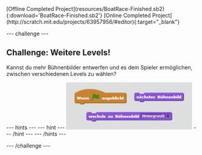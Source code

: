 <div class="p-hero-buttons">
 [Offline Completed Project](resources/BoatRace-Finished.sb2){:download='BoatRace-Finished.sb2'}
 [Online Completed Project](http://scratch.mit.edu/projects/63957956/#editor){:target="_blank"}
</div>

--- challenge ---

## Challenge: Weitere Levels!

Kannst du mehr Bühnenbilder entwerfen und es dem Spieler ermöglichen, zwischen verschiedenen Levels zu wählen?

--- hints ---
 --- hint --- ![screenshot](images/boat-levels-blocks.png)
--- /hint ---
--- /hints ---

--- /challenge ---